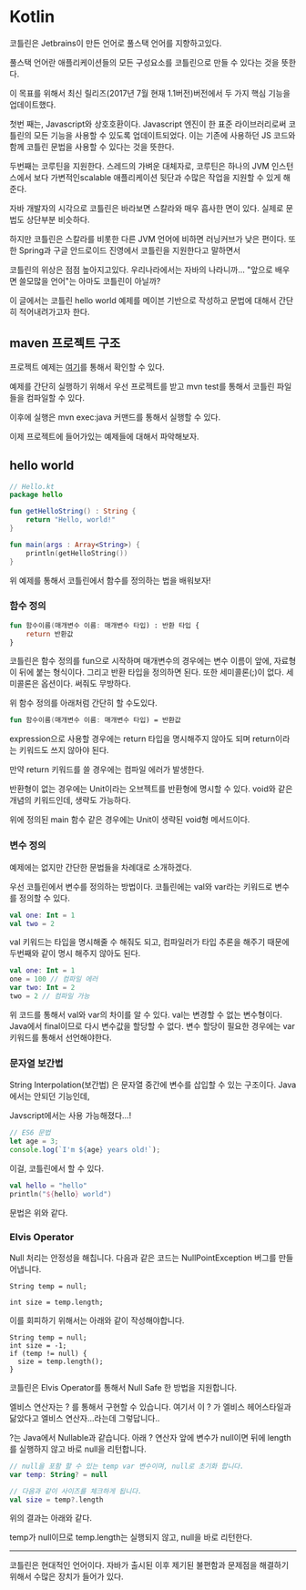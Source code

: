 # Kotlin

코틀린은 Jetbrains이 만든 언어로 풀스택 언어를 지향하고있다.

풀스택 언어란 애플리케이션들의 모든 구성요소를 코틀린으로 만들 수 있다는 것을 뜻한다.

이 목표를 위해서 최신 릴리즈(2017년 7월 현재 1.1버전)버전에서 두 가지 핵심 기능을 업데이트했다.

첫번 째는, Javascript와 상호호환이다. Javascript 엔진이 한 표준 라이브러리로써 코틀린의 모든 기능을 사용할 수 있도록 업데이트되었다.
이는 기존에 사용하던 JS 코드와 함께 코틀린 문법을 사용할 수 있다는 것을 뜻한다.

두번째는 코루틴을 지원한다. 스레드의 가벼운 대체자로, 코루틴은 하나의 JVM 인스턴스에서 보다 가변적인scalable 애플리케이션 뒷단과 수많은 작업을 지원할 수 있게 해준다.

자바 개발자의 시각으로 코틀린은 바라보면 스칼라와 매우 흡사한 면이 있다. 실제로 문법도 상단부분 비슷하다.

하지만 코틀린은 스칼라를 비롯한 다른 JVM 언어에 비하면 러닝커브가 낮은 편이다. 또한 Spring과 구글 안드로이드 진영에서 코틀린을 지원한다고 말하면서

코틀린의 위상은 점점 높아지고있다. 우리나라에서는 자바의 나라니까... "앞으로 배우면 쓸모많을 언어"는 아마도 코틀린이 아닐까?

이 글에서는 코틀린 hello world 예제를 메이븐 기반으로 작성하고 문법에 대해서 간단히 적어내려가고자 한다.

## maven 프로젝트 구조
프로젝트 예제는 [여기](https://github.com/KD4/kotlin-examples-java)를 통해서 확인할 수 있다.

예제를 간단히 실행하기 위해서 우선 프로젝트를 받고 mvn test를 통해서 코틀린 파일들을 컴파일할 수 있다.

이후에 실행은 mvn exec:java 커맨드를 통해서 실행할 수 있다.

이제 프로젝트에 들어가있는 예제들에 대해서 파악해보자.

## hello world

```Kotlin
// Hello.kt
package hello

fun getHelloString() : String {
    return "Hello, world!"
}

fun main(args : Array<String>) {
    println(getHelloString())
}
```

위 예제를 통해서 코틀린에서 함수를 정의하는 법을 배워보자!

### 함수 정의

```kotlin
fun 함수이름(매개변수 이름: 매개변수 타입) : 반환 타입 {
    return 반환값
}
```

코틀린은 함수 정의를 fun으로 시작하며 매개변수의 경우에는 변수 이름이 앞에, 자료형이 뒤에 붙는 형식이다. 그리고 반환 타입을 정의하면 된다. 또한 세미콜론(;)이 없다. 세미콜론은 옵션이다. 써줘도 무방하다.

위 함수 정의를 아래처럼 간단히 할 수도있다.

```kotlin
fun 함수이름(매개변수 이름: 매개변수 타입) = 반환값
```

expression으로 사용할 경우에는 return 타입을 명시해주지 않아도 되며 return이라는 키워드도 쓰지 않아야 된다.

만약 return 키워드를 쓸 경우에는 컴파일 에러가 발생한다.

반환형이 없는 경우에는 Unit이라는 오브젝트를 반환형에 명시할 수 있다. void와 같은 개념의 키워드인데, 생략도 가능하다.

위에 정의된 main 함수 같은 경우에는 Unit이 생략된 void형 메서드이다.

### 변수 정의

예제에는 없지만 간단한 문법들을 차례대로 소개하겠다.

우선 코틀린에서 변수를 정의하는 방법이다. 코틀린에는 val와 var라는 키워드로 변수를 정의할 수 있다.

```kotlin
val one: Int = 1
val two = 2
```

val 키워드는 타입을 명시해줄 수 해줘도 되고, 컴파일러가 타입 추론을 해주기 때문에 두번째와 같이 명시 해주지 않아도 된다.

```kotlin
val one: Int = 1
one = 100 // 컴파일 에러
var two: Int = 2
two = 2 // 컴파일 가능
```
위 코드를 통해서 val와 var의 차이를 알 수 있다. val는 변경할 수 없는 변수형이다. Java에서 final이므로 다시 변수값을 할당할 수 없다.
변수 할당이 필요한 경우에는 var 키워드를 통해서 선언해야한다.

### 문자열 보간법

String Interpolation(보간법) 은 문자열 중간에 변수를 삽입할 수 있는 구조이다. Java에서는 안되던 기능인데,

Javscript에서는 사용 가능해졌다...!

```Javascript
// ES6 문법
let age = 3;
console.log(`I'm ${age} years old!`);
```

이걸, 코틀린에서 할 수 있다.


```kotlin
val hello = "hello"
println("${hello} world")
```

문법은 위와 같다.

### Elvis Operator

Null 처리는 안정성을 해칩니다. 다음과 같은 코드는 NullPointException 버그를 만들어냅니다.

```
String temp = null;

int size = temp.length;
```

이를 회피하기 위해서는 아래와 같이 작성해야합니다.

```
String temp = null;
int size = -1;
if (temp != null) {
  size = temp.length();
}
```

코틀린은 Elvis Operator를 통해서 Null Safe 한 방법을 지원합니다.

엘비스 연산자는 ? 를 통해서 구현할 수 있습니다. 여기서 이 ? 가 엘비스 헤어스타일과 닮았다고 엘비스 연산자...라는데 그렇답니다..

?는 Java에서 Nullable과 같습니다. 아래 ? 연산자 앞에 변수가 null이면 뒤에 length를 실행하지 않고 바로 null을 리턴합니다.

```kotlin
// null을 포함 할 수 있는 temp var 변수이며, null로 초기화 합니다.
var temp: String? = null

// 다음과 같이 사이즈를 체크하게 됩니다.
val size = temp?.length
```

위의 결과는 아래와 같다.

temp가 null이므로 temp.length는 실행되지 않고, null을 바로 리턴한다.

---------------------

코틀린은 현대적인 언어이다. 자바가 출시된 이후 제기된 불편함과 문제점을 해결하기 위해서 수많은 장치가 들어가 있다.
